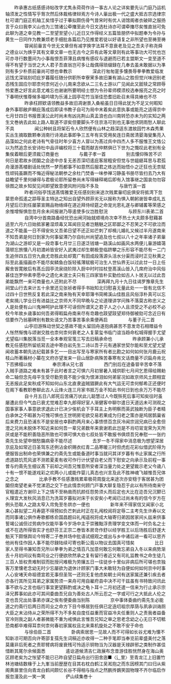 <!-- { "loadSidebar": true } -->
　　昨承惠古纸感感诗帖改字尤隽永荷荷作诗一事古人论之详矣要先认门庭乃运机轴须发之性情写乎胷次然后体裁格律辩焉方今诗人軰出极一代之盛大抵古宗选律宗杜可谓门庭正机轴工矣惜乎过于摹拟颇伤骨气昔宋时有优人诮馆阁者衣破碎之服扬言于众曰我李义山也为三馆诸公牵撦至此今日文选杜诗亦可谓牵撦尽矣惟直翁可免此聊为道之幸见教一二至望至望小儿近日又作得经义五篇皆朋侪中拟题奉为令孙与黄生一日同作为教兼烦老手细批各篇后乃见推爱若徒以好语复之非所望也至祷至祷
　　
　　甞闻前軰言今世无文章但有减字换字法耳不意衰老及见之吾夫子称尧舜之德业以为焕乎其有文章文章一也无古今之异有此等文章则有此等事功大可忧也岂可亦寻行数墨间为小事哉恨吾菲薄且病惟有感叹与退避而已若主盟斯文一变至道不得不有望于当世之大人君子吾直翁岂可多让哉偶得琐缀録在几奉去虽未敢据以为凖则有多少朴质前軰尚可想也幸教示
　　
　　深此行匆匆寔多懐畏辱拳拳教爱临发远饯尤深铭刻叨庇岁暮履任随分供职所幸寮宷多故旧兼有湖山之胜但觉兴味迥别老态残生固应尔耶柰何柰何近小儿南来念欲从二三名士游以广见闻此又舐犊之常顾辱怜爱惠之好言此意尤难忘也谢谢所要明经士想为令孙辈师模须校选奉报亮之亮之时下春明伏惟尊候多福吟啸为乐浦上园亭花竹当渐佳恐耆旧赴召未得具飨也不尽
　　
　　昨承枉顾欵语领教益多故旧凋谢景入桑榆虽日日得此犹为不足又何暇知身外事耶敝庐頼庇落成后即读书教子自可为局中末着矣此意执事或能亮之适得京中七月廿四日书报晋溪公此时尚未有凶兆荆山真孟浪也白川南转恐亦未为的实知之两生文巻纳去此如上路人取道不谬矣但要脚头不住京洛可到也无事他求阴雨愁人聊此不具
　　
　　闻公种树且将架石令人欣然便有山林之趋深适东渡故园竹木森秀果实丛生摘取数颗奉消南行诗渇此事即争三五年有实受用矣连日斋居清晏海叟集亮入品藻如之何此老诗有气骨往时年少喜方人甞以为髙过呉中四杰人多不服惟王文恪公以为然追念长安诗杜中品评编校将三十载而献吉仲黙俱已下世为之慨叹此老别有全集俟着眼后更须裁订商量也
　　
　　与戴子孝一首
　　
　　别去懐仰殊苦不识何日是君故乡团圞之会途中亦复无恙否深叨逺庇客居粗安但觉与世龃龉耳思与君孤舟漫游髙楼剧话处恍然一梦而都事不如意然后服君之练达而始悟仆之迂狂也无柰赋性顽钝虽蹶而不悔近得秘法朝参之余杜门焚香一味参禅习静虽书册尽皆扫去乃大有益瞻望千里何縁得与君极论耶所留巻尚未写得縁释褐后即有入馆事继之国哀勿勿容徐图之故乡知契见间即望致意便风附问指不多及
　　
　　与唐竹溪一首
　　
　　昨者问俗亭饯送髙情雅爱无任感刻别来途次贱累軰叨庇俱安将抵湾下忽蒙恩命孤逺之踪辱圣主特达之知出自望外顾菲劣无以报称为惧入朝躬谢皆幸成礼五月望后已到任屡蒙宣赐品物络绎在道近拜侍经筵之命宠光恩礼遂与卿辅畧等荣感之余惟增惭惧忽忽月余未间报谢乃辱逺使多仪岂胜慰浣
　　
　　与顾东川表弟二首
　　
　　自湾中分首南路备经忧恐出闸河始就顺境舟次幸不热士大夫颇多慰藉甚适至六月六日始抵家暑湿烦毒又耳闻目见者岂魑魅之区耶鄙之不忍笑之不可欲泣而道之不能虽一日不得安处又吾弟日望不还正如芒刺了却楫儿婚礼又候过半月遂南来不知吾弟是何日到家为何事留滞乃尔自杭州尚望追及也七叔以八十之年率诸子弟軰为湖山之游却又是一段竒事七月廿三日遂泛钱塘一路溪山如画风水两便儿軰游嬉蔼蔼顿忘旅懐八月初渡岭皆安好入武夷过却生朝极登临跻攀之乐形容不能尽有一二门生追伴四五日穷九曲尤竒胜此处却寛广有田成段落源头活水分渠而浸时正见秋黄之际至此虽描画亦不能尽矣鳞鱼白饭轻徭薄赋极可治生人世仙界无以过此廿一日上任廨舍皆寛敞后有髙丘园亭流泉绕阶除入厨中时时拄杖登髙溪山皆入几席府治中风俗甚佳岂罗仲素李愿中之遗化未泯士夫只有三四家皆朴实勤俭如古人卜居无以过此吾弟能飘然一来可商量也人还附此不尽
　　
　　深再拜九月十九日往谒罗豫章先生祠堂山行去来计五十余里还见张祯者得手书始知北归慰喜无量此处一一皆有北信不过四十日世熊反复若此深之南来殆有天幸耶簿书简稀溪山佳胜且风俗淳朴真可以忘老矣揖儿学业日有进益比之京师大不同早晩与之论道理讲学问殊不落莫古称忠义之人是处便有山川鬼神呵护此理不可诬但所谓天之君子人之小人且须受之不必校不必校今年故乡歳事如何吾弟得暇扁舟南来尽有竒趣也跂望跂望郑侍御被劾可念近日有信要作乃翁墓碑别有数处请文乃苦事苦事余乘便再启
　　
　　与董子元二首
　　
　　山亭旧游殊动世契之感故不能乆留回舟遂抱病甚苦不意发竒石相赠益令人怅然惭愧与颂谢交胜也柰何柰何衰老之人复蒙玺书临门谊当趋命松城得握手尤望尤望临川集脱落当觅一全本奉观官笺三写去旧稿承命也
　　
　　昨承顾兼小儿承教无任感慰所留纸冩去途中寄白岩先生二诗以吾子元有通家世契尔能和至尤望尤望闻收蓄本朝先达纪载甚多乞一一目出写至与寒家所有者比勘之如何如何张月鹿云祝枝山所著蘓材小纂在文府亦望发来一目山居卧病殊苦春寒有文话商量不识扁舟肯北下否拂榻以俟
　　
　　奉宗溥从兄七首
　　
　　西门别后在途备甞辛苦幸不落入贼手道路之难未有甚于此时者言之可惧六月初冒暑入城供职七月间乞恩得给赐勑命二轴但念先母平生受尽勤劳竟不能少俟为恨涕泪如何弟宦况如故京师风土颇相宜无恙报此足矣秋成不知如何山东北直隶盗贼猖獗此有大气运无可柰何郁希正还便时在阁下看教职巻聊此古人云烽火连三月家书抵万金不知此书何日到也余万万不能尽
　　
　　自十月五日八郎死后苦痛万状此儿聪慧过人今既殀死后事可知矣往时虽屡遭此但今气血已衰尤觉难忍幸九郎得好室人渐健客中聊尔遣日天道远未可测观之国事家事人事意欲求退此计已决少俟机会下手耳主上务明察而英武独断为臣子者精白承休之不暇甚为可愧可惧也王世明房宅欲交易若果成为归老之策亦是鸠居鹊巢省后来费力且恐浦东不是安居也幸斟酌两月来心事愦愦百念灰冷闻宗润兄病已全愈但澄之兄尚未脱体不知近来如何吾一辈兄弟数年来衰谢若此岂是不肖叨冐宠荣为天所厌或是不能积善隐恶所致也可惧可惧大伯七叔处皆不敢报书俱烦吾兄奉慰一一张约斋先生处望申悃愁膓病骨不能尽述
　　
　　去岁一冬不得家中消息极为想望深居京庇及如常近日圣驾东还例沾金织赐衣红青二品寒暖三时但虎彪花彩似借武阶得为便服皆出制命也荣惧兼之约斋先生或能备道时事当就问其详岁暮有书止家属之行所虑道路饥荒风波不测若夏麦有收可作行计伏望自老父而下慰安之向承示及前程一事曽与约斋先生细议髙下前却之间吾兄惟意所安者深当量力处之更望裁示老父今歳八十有一恨不能遂戏彩之欢两小儿或能作婴儿真态也兴言及此不胜神魂飞越惟吾兄体之念之
　　
　　比承手教不任感激贱累辈极荷周旋北来途次亦安穏于客居甚为团圞但南望老亲不觉涕泗之交下也此情柰何顾门戸事大聊复隐忍于此以有所待南来守官粗遣近方谢印上下之情不至枘凿而抗颜任怨势须乆而后定也大比在迩吾兄沉鬰已乆理宜大发秋风消息已为洗耳岁暮拟对床于长安矣小考闻已过尚未有的信今岁方在例头恐取人之路太窄入帘免至冬烘亦一便也
　　
　　新年来不得家信又闻家小北来心甚拟望二月寿筵不得预如负芒刺此时正在礼闱校阅将定辱二主考先生许寿以文而同事诸公俱作寿歌都练俞国昌题曰礼闱遥祝将成大轴寄归弟因居家间乆兹来供事誓竭公诚但过劳病作仅能毕事今岁场中主于崇雅黜浮贵理学变文体而一时负名之士或不在选所得皆实才也舒芬王正宗二巻皆本房竒作舒以经学胜王以后场胜后舒遂大魁天下颇惬舆论今特寄二子巻并场中批语试细观之或出与乡中诸后进一看可以思齐他尚有佳作因人事不能尽録陆续可寄也靳公竟以物议去国真可惜矣
　　
　　比日家人至得书兼知吾兄所以拳拳为弟之情百凡加意何敢忘何敢忘弟自入冬以来病势渐去十月初间议有南司业之行便欲欣然承之复有留行者近又有司礼监教书之命生徒几三百人皆权贵难制驭而批授问难极为劳攘五日一往徒歩十里似非病后所可堪也柰独客万里懐老念幼无时少忘屡欲为退休计顾家门事大未敢轻为自便如何如何京中时事人心安堵天命祖德宜若无事但圣驾一还则无复他虑矣朝士间有送家属还兼引疾去者亦各行其所见耳弟之家属势须一来舟可用自雇府县中决不可干兹虽有书特致问讯此事不欲与之言也临行事宜更望斟酌或决之龟卜耳十二月初还遣一信来为行止承示宗泽兄葬事如此亦可其间委曲吾兄自为善处古人所云忍之一字或可行之大抵此人伦之变也吾兄出处事弟亦谋之俟有便委曲当别陈
　　
　　京中事体委曲约斋先生必能道之约斋行后两日而司业之命方下目今移居到任俱已定迭叨祖宗厚荫与夙承训诲厕大臣之末沾侍从之荣所得不为不多矣自度任益重而官益冷夫任重则人之责我者益备官冷则我之副人者甚微能不重为戒惧此言惟吾兄知之审之思老念幼之心无日不切秪恐南都卒难得耳柰何柰何春初家属权且北来乘机旋处之不敢不安于命也
　　
　　与徐伯臣二首
　　
　　卧病索居思一见故人而不可得如长谷尤难为懐不知新凉可期否向许寄邵复孺先生词稿近亦收得一二种手笔即当奉览前辈盛美付之落莫庸非后死者之责耶臂病将废衰残可怜适示铜物当为汉器是天禄辟邪之类制作甚佳惜断其尾尔余候面悉
　　
　　逺谂道候清吉仁政展布念昔游佳胜恍然身在海山奥区顾老矣为之怅望不能已已昨自望日扁舟出行田舍迤■〈辶里〉至青龙江上旧置竹林池塘结数椽于上九峯当前歴歴在目其右枕白鹤江吴淞抱之而东因榜其门曰归从紫阁黄扉里住向青龙白鹤间颇忆长谷不得相与指点之然鹏抟鷃笑固物理不齐尔临启作报忽漫及此一笑一笑
　　
　　俨山续集巻十 


